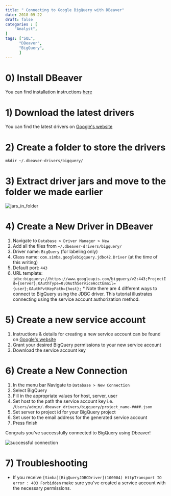 ```yaml
---
title: " Connecting to Google BigQuery with DBeaver"
date: 2018-09-22
draft: false
categories : [
    "Analyst",
]
tags: ["SQL",
      "DBeaver",
      "BigQuery",
      ]
---
```


# 0) Install DBeaver

You can find installation instructions [here](/post/2017-03-26-dbeaver-mac/)

# 1) Download the latest drivers
You can find the latest drivers on [Google's website](https://cloud.google.com/bigquery/partners/simba-drivers/)

# 2) Create a folder to store the drivers
`mkdir ~/.dbeaver-drivers/bigquery/`

# 3) Extract driver jars and move to the folder we made earlier

![jars_in_folder](/img/20180922_bigquery_jars_in_place.png)

# 4) Create a New Driver in DBeaver

  1. Navigate to `Database > Driver Manager > New`
  1. Add all the files from `~/.dbeaver-drivers/bigquery/`
  1. Driver name: `BigQuery` (for labeling only)
  1. Class name: `com.simba.googlebigquery.jdbc42.Driver` (at the time of this writing)
  1. Default port: `443`
  1. URL template: `jdbc:bigquery://https://www.googleapis.com/bigquery/v2:443;ProjectId={server};OAuthType=0;OAuthServiceAcctEmail={user};OAuthPvtKeyPath={host};`
    * Note there are 4 different ways to connect to BigQuery using the JDBC driver. This tutorial illustrates connecting using the service account authorization method.

# 5) Create a new service account

  1. Instructions & details for creating a new service account can be found on [Google's website](https://cloud.google.com/docs/authentication/production#auth-cloud-implicit-python)
  1. Grant your desired BigQuery permissions to your new service account
  1. Download the service account key

# 6) Create a New Connection

  1. In the menu bar Navigate to `Database > New Connection`
  1. Select BigQuery
  1. Fill in the appropriate values for host, server, user
  1. Set host to the path the service account key i.e. `/Users/admin/.dbeaver_drivers/bigquery/project_name-####.json`
  1. Set server to project id for your BigQuery project
  1. Set user to the email address for the generated service account
  1. Press finish

  Congrats you've successfully connected to BigQuery using Dbeaver!

![successful connection](/img/20180922_bigquery_connection.png)

# 7) Troubleshooting

  * If you receive `[Simba][BigQueryJDBCDriver](100004) HttpTransport IO error : 403 Forbidden` make sure you've created a service account with the necessary permissions.
